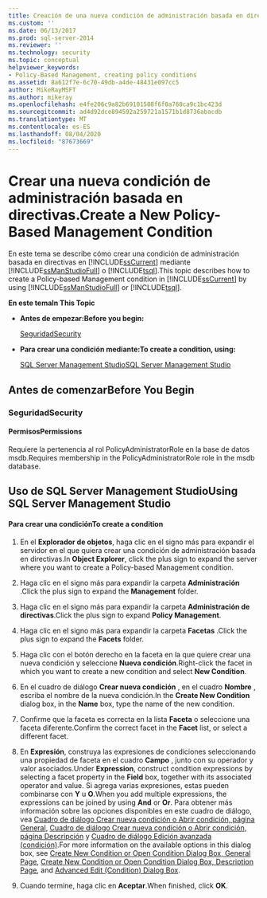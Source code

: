 ```yaml
---
title: Creación de una nueva condición de administración basada en directivas | Microsoft Docs
ms.custom: ''
ms.date: 06/13/2017
ms.prod: sql-server-2014
ms.reviewer: ''
ms.technology: security
ms.topic: conceptual
helpviewer_keywords:
- Policy-Based Management, creating policy conditions
ms.assetid: 8a612f7e-6c70-49db-a4de-48431e097cc5
author: MikeRayMSFT
ms.author: mikeray
ms.openlocfilehash: e4fe206c9a82b69101508f6f0a760ca9c1bc423d
ms.sourcegitcommit: ad4d92dce894592a259721a1571b1d8736abacdb
ms.translationtype: MT
ms.contentlocale: es-ES
ms.lasthandoff: 08/04/2020
ms.locfileid: "87673669"
---
```

# <a name="create-a-new-policy-based-management-condition"></a><span data-ttu-id="6b6e5-102">Crear una nueva condición de administración basada en directivas.</span><span class="sxs-lookup"><span data-stu-id="6b6e5-102">Create a New Policy-Based Management Condition</span></span>
  <span data-ttu-id="6b6e5-103">En este tema se describe cómo crear una condición de administración basada en directivas en [!INCLUDE[ssCurrent](../../includes/sscurrent-md.md)] mediante [!INCLUDE[ssManStudioFull](../../includes/ssmanstudiofull-md.md)] o [!INCLUDE[tsql](../../includes/tsql-md.md)].</span><span class="sxs-lookup"><span data-stu-id="6b6e5-103">This topic describes how to create a Policy-based Management condition in [!INCLUDE[ssCurrent](../../includes/sscurrent-md.md)] by using [!INCLUDE[ssManStudioFull](../../includes/ssmanstudiofull-md.md)] or [!INCLUDE[tsql](../../includes/tsql-md.md)].</span></span>  
  
 <span data-ttu-id="6b6e5-104">**En este tema**</span><span class="sxs-lookup"><span data-stu-id="6b6e5-104">**In This Topic**</span></span>  
  
-   <span data-ttu-id="6b6e5-105">**Antes de empezar:**</span><span class="sxs-lookup"><span data-stu-id="6b6e5-105">**Before you begin:**</span></span>  
  
     [<span data-ttu-id="6b6e5-106">Seguridad</span><span class="sxs-lookup"><span data-stu-id="6b6e5-106">Security</span></span>](#Security)  
  
-   <span data-ttu-id="6b6e5-107">**Para crear una condición mediante:**</span><span class="sxs-lookup"><span data-stu-id="6b6e5-107">**To create a condition, using:**</span></span>  
  
     [<span data-ttu-id="6b6e5-108">SQL Server Management Studio</span><span class="sxs-lookup"><span data-stu-id="6b6e5-108">SQL Server Management Studio</span></span>](#SSMSProcedure)  
  
##  <a name="before-you-begin"></a><a name="BeforeYouBegin"></a> <span data-ttu-id="6b6e5-109">Antes de comenzar</span><span class="sxs-lookup"><span data-stu-id="6b6e5-109">Before You Begin</span></span>  
  
###  <a name="security"></a><a name="Security"></a> <span data-ttu-id="6b6e5-110">Seguridad</span><span class="sxs-lookup"><span data-stu-id="6b6e5-110">Security</span></span>  
  
####  <a name="permissions"></a><a name="Permissions"></a> <span data-ttu-id="6b6e5-111">Permisos</span><span class="sxs-lookup"><span data-stu-id="6b6e5-111">Permissions</span></span>  
 <span data-ttu-id="6b6e5-112">Requiere la pertenencia al rol PolicyAdministratorRole en la base de datos msdb.</span><span class="sxs-lookup"><span data-stu-id="6b6e5-112">Requires membership in the PolicyAdministratorRole role in the msdb database.</span></span>  
  
##  <a name="using-sql-server-management-studio"></a><a name="SSMSProcedure"></a> <span data-ttu-id="6b6e5-113">Uso de SQL Server Management Studio</span><span class="sxs-lookup"><span data-stu-id="6b6e5-113">Using SQL Server Management Studio</span></span>  
  
#### <a name="to-create-a-condition"></a><span data-ttu-id="6b6e5-114">Para crear una condición</span><span class="sxs-lookup"><span data-stu-id="6b6e5-114">To create a condition</span></span>  
  
1.  <span data-ttu-id="6b6e5-115">En el **Explorador de objetos**, haga clic en el signo más para expandir el servidor en el que quiera crear una condición de administración basada en directivas.</span><span class="sxs-lookup"><span data-stu-id="6b6e5-115">In **Object Explorer**, click the plus sign to expand the server where you want to create a Policy-based Management condition.</span></span>  
  
2.  <span data-ttu-id="6b6e5-116">Haga clic en el signo más para expandir la carpeta **Administración** .</span><span class="sxs-lookup"><span data-stu-id="6b6e5-116">Click the plus sign to expand the **Management** folder.</span></span>  
  
3.  <span data-ttu-id="6b6e5-117">Haga clic en el signo más para expandir la carpeta **Administración de directivas**.</span><span class="sxs-lookup"><span data-stu-id="6b6e5-117">Click the plus sign to expand **Policy Management**.</span></span>  
  
4.  <span data-ttu-id="6b6e5-118">Haga clic en el signo más para expandir la carpeta **Facetas** .</span><span class="sxs-lookup"><span data-stu-id="6b6e5-118">Click the plus sign to expand the **Facets** folder.</span></span>  
  
5.  <span data-ttu-id="6b6e5-119">Haga clic con el botón derecho en la faceta en la que quiere crear una nueva condición y seleccione **Nueva condición**.</span><span class="sxs-lookup"><span data-stu-id="6b6e5-119">Right-click the facet in which you want to create a new condition and select **New Condition**.</span></span>  
  
6.  <span data-ttu-id="6b6e5-120">En el cuadro de diálogo **Crear nueva condición** , en el cuadro **Nombre** , escriba el nombre de la nueva condición.</span><span class="sxs-lookup"><span data-stu-id="6b6e5-120">In the **Create New Condition** dialog box, in the **Name** box, type the name of the new condition.</span></span>  
  
7.  <span data-ttu-id="6b6e5-121">Confirme que la faceta es correcta en la lista **Faceta** o seleccione una faceta diferente.</span><span class="sxs-lookup"><span data-stu-id="6b6e5-121">Confirm the correct facet in the **Facet** list, or select a different facet.</span></span>  
  
8.  <span data-ttu-id="6b6e5-122">En **Expresión**, construya las expresiones de condiciones seleccionando una propiedad de faceta en el cuadro **Campo** , junto con su operador y valor asociados.</span><span class="sxs-lookup"><span data-stu-id="6b6e5-122">Under **Expression**, construct condition expressions by selecting a facet property in the **Field** box, together with its associated operator and value.</span></span> <span data-ttu-id="6b6e5-123">Si agrega varias expresiones, estas pueden combinarse con **Y** u **O**.</span><span class="sxs-lookup"><span data-stu-id="6b6e5-123">When you add multiple expressions, the expressions can be joined by using **And** or **Or**.</span></span> <span data-ttu-id="6b6e5-124">Para obtener más información sobre las opciones disponibles en este cuadro de diálogo, vea [Cuadro de diálogo Crear nueva condición o Abrir condición, página General](../../integration-services/general-page-of-integration-services-designers-options.md), [Cuadro de diálogo Crear nueva condición o Abrir condición, página Descripción](create-new-condition-or-open-condition-dialog-box-description-page.md) y [Cuadro de diálogo Edición avanzada &#40;condición&#41;](advanced-edit-condition-dialog-box.md).</span><span class="sxs-lookup"><span data-stu-id="6b6e5-124">For more information on the available options in this dialog box, see [Create New Condition or Open Condition Dialog Box, General Page](../../integration-services/general-page-of-integration-services-designers-options.md), [Create New Condition or Open Condition Dialog Box, Description Page](create-new-condition-or-open-condition-dialog-box-description-page.md), and [Advanced Edit &#40;Condition&#41; Dialog Box](advanced-edit-condition-dialog-box.md).</span></span>  
  
9. <span data-ttu-id="6b6e5-125">Cuando termine, haga clic en **Aceptar**.</span><span class="sxs-lookup"><span data-stu-id="6b6e5-125">When finished, click **OK**.</span></span>  
  
  
